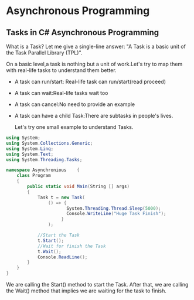 # Asynchronous Programming



## Tasks in C# Asynchronous Programming

What is a Task? Let me give a single-line answer: "A Task is a basic unit of the Task Parallel Library (TPL)".

On a basic level,a task is nothing but a unit of work.Let's try to map them with real-life tasks to understand them better.


* A task can run/start: Real-life task can run/start(read proceed)
* A task can wait:Real-life tasks wait too
* A task can cancel:No need to provide an example
* A task can have a child Task:There are subtasks in people's lives.

  Let's try one small example to understand Tasks.



```csharp
using System;
using System.Collections.Generic;
using System.Linq;
using System.Text;
using System.Threading.Tasks;

namespace Asynchronious    {
    class Program
    {
        public static void Main(String [] args)
        {
            Task t = new Task(
                () => {
                       System.Threading.Thread.Sleep(5000);
                       Console.WriteLine("Huge Task Finish");
                     }
                );

            //Start the Task
            t.Start();
            //Wait for finish the Task
            t.Wait();
            Console.ReadLine();
        }
    }
}
```

We are calling the Start() method to start the Task. After that, we are calling the Wait() method that implies we are waiting for the task to finish.
